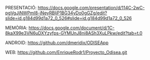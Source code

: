 PRESENTACIÓ:       https://docs.google.com/presentation/d/114C-2wC-pgVgJjNWPmI8-jNeyRBljP1BG34yDo0gGZg/edit?slide=id.g184d99d1a72_0_526#slide=id.g184d99d1a72_0_526 

MEMÒRIA:           https://docs.google.com/document/d/1C-8kaX99e3VN6uDXYzyfps-GYMUnJ8ni8ASh3XuLPkw/edit?tab=t.0

ANDROID:           https://github.com/dmeridix/ODISEApp

WEB:               https://github.com/EnriqueRodr1/Proyecto_Odisea.git



